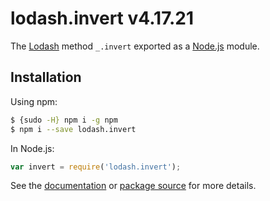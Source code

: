 # lodash.invert v4.17.21

The [Lodash](https://lodash.com/) method `_.invert` exported as a [Node.js](https://nodejs.org/) module.

## Installation

Using npm:
```bash
$ {sudo -H} npm i -g npm
$ npm i --save lodash.invert
```

In Node.js:
```js
var invert = require('lodash.invert');
```

See the [documentation](https://lodash.com/docs#invert) or [package source](https://github.com/lodash/lodash/blob/4.17.21-npm-packages/lodash.invert) for more details.
